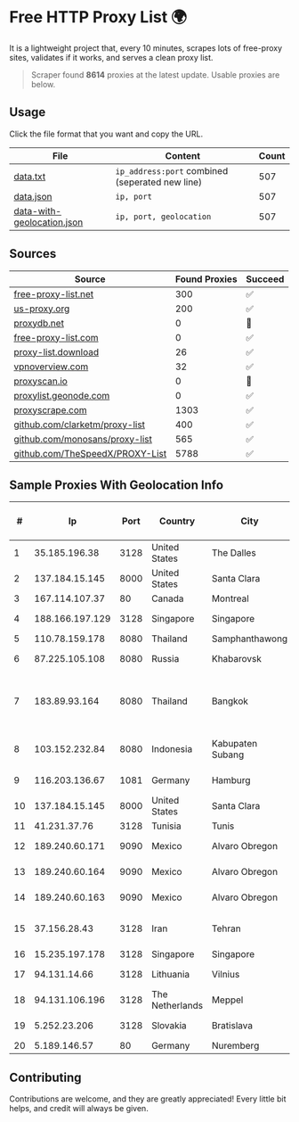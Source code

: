
# Free HTTP Proxy List 🌍

It is a lightweight project that, every 10 minutes, scrapes lots of free-proxy sites, validates if it works, and serves a clean proxy list.


> Scraper found **8614** proxies at the latest update. Usable proxies are below.

## Usage

Click the file format that you want and copy the URL.


|File|Content|Count|
|----|-------|-----|
|[data.txt](https://raw.githubusercontent.com/themiralay/Proxy-List-World/master/data.txt)|`ip_address:port` combined (seperated new line)|507|
|[data.json](https://raw.githubusercontent.com/themiralay/Proxy-List-World/master/data.json)|`ip, port`|507|
|[data-with-geolocation.json](https://raw.githubusercontent.com/themiralay/Proxy-List-World/master/data-with-geolocation.json)|`ip, port, geolocation`|507|

## Sources

|Source|Found Proxies|Succeed|
|------|-------------|-------|
|[free-proxy-list.net](https://free-proxy-list.net)|300|✅|
|[us-proxy.org](https://www.us-proxy.org)|200|✅|
|[proxydb.net](http://proxydb.net)|0|🚫|
|[free-proxy-list.com](https://free-proxy-list.com/?page=&port=&type%5B%5D=http&type%5B%5D=https&up_time=0&search=Search)|0|✅|
|[proxy-list.download](https://www.proxy-list.download/HTTP)|26|✅|
|[vpnoverview.com](https://vpnoverview.com/privacy/anonymous-browsing/free-proxy-servers)|32|✅|
|[proxyscan.io](https://www.proxyscan.io)|0|🚫|
|[proxylist.geonode.com](https://proxylist.geonode.com/api/proxy-list?limit=300&page=1&sort_by=lastChecked&sort_type=desc&protocols=http,https)|0|✅|
|[proxyscrape.com](https://api.proxyscrape.com/v2/?request=displayproxies&protocol=http&timeout=10000&country=all&ssl=all&anonymity=all)|1303|✅|
|[github.com/clarketm/proxy-list](https://raw.githubusercontent.com/clarketm/proxy-list/master/proxy-list-raw.txt)|400|✅|
|[github.com/monosans/proxy-list](https://raw.githubusercontent.com/monosans/proxy-list/main/proxies/http.txt)|565|✅|
|[github.com/TheSpeedX/PROXY-List](https://raw.githubusercontent.com/TheSpeedX/PROXY-List/master/http.txt)|5788|✅|


## Sample Proxies With Geolocation Info

|#|Ip|Port|Country|City|Internet Service Provider|
|-|--|----|-------|----|-------------------------|
|1|35.185.196.38|3128|United States|The Dalles|Google LLC|
|2|137.184.15.145|8000|United States|Santa Clara|DigitalOcean, LLC|
|3|167.114.107.37|80|Canada|Montreal|OVH SAS|
|4|188.166.197.129|3128|Singapore|Singapore|DigitalOcean, LLC|
|5|110.78.159.178|8080|Thailand|Samphanthawong|CAT-BB|
|6|87.225.105.108|8080|Russia|Khabarovsk|PJSC Rostelecom|
|7|183.89.93.164|8080|Thailand|Bangkok|Triple T Broadband Public Company Limited|
|8|103.152.232.84|8080|Indonesia|Kabupaten Subang|PT Kingpolah Network Solutions|
|9|116.203.136.67|1081|Germany|Hamburg|Hetzner Online GmbH|
|10|137.184.15.145|8000|United States|Santa Clara|DigitalOcean, LLC|
|11|41.231.37.76|3128|Tunisia|Tunis|ATI - ISP|
|12|189.240.60.171|9090|Mexico|Alvaro Obregon|Uninet S.A. de C.V.|
|13|189.240.60.164|9090|Mexico|Alvaro Obregon|Uninet S.A. de C.V.|
|14|189.240.60.163|9090|Mexico|Alvaro Obregon|Uninet S.A. de C.V.|
|15|37.156.28.43|3128|Iran|Tehran|Mobin Net Communication Company|
|16|15.235.197.178|3128|Singapore|Singapore|OVH SAS|
|17|94.131.14.66|3128|Lithuania|Vilnius|Stark Industries Solutions LTD|
|18|94.131.106.196|3128|The Netherlands|Meppel|Stark Industries Solutions LTD|
|19|5.252.23.206|3128|Slovakia|Bratislava|Stark Industries Solutions LTD|
|20|5.189.146.57|80|Germany|Nuremberg|Contabo GmbH|



## Contributing

Contributions are welcome, and they are greatly appreciated! Every
little bit helps, and credit will always be given.

